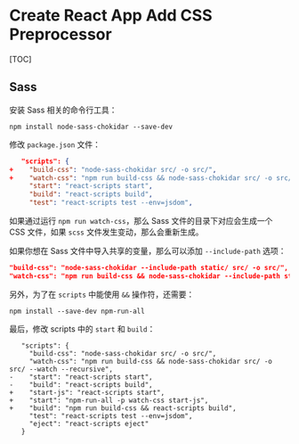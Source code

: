 Create React App Add CSS Preprocessor
=====================================

[TOC]

## Sass

安装 Sass 相关的命令行工具：

```
npm install node-sass-chokidar --save-dev
```

修改 `package.json` 文件：

```json
   "scripts": {
+    "build-css": "node-sass-chokidar src/ -o src/",
+    "watch-css": "npm run build-css && node-sass-chokidar src/ -o src/ --watch --recursive",
     "start": "react-scripts start",
     "build": "react-scripts build",
     "test": "react-scripts test --env=jsdom",
```

如果通过运行 `npm run watch-css`，那么 Sass 文件的目录下对应会生成一个 CSS 文件，如果 `scss` 文件发生变动，那么会重新生成。

如果你想在 Sass 文件中导入共享的变量，那么可以添加 `--include-path` 选项：

```json
"build-css": "node-sass-chokidar --include-path static/ src/ -o src/",
"watch-css": "npm run build-css && node-sass-chokidar --include-path static src/ -o src/ --watch --recursive"
```

另外，为了在 `scripts` 中能使用 `&&` 操作符，还需要：

```
npm install --save-dev npm-run-all
```

最后，修改 scripts 中的 `start` 和 `build`：

```
   "scripts": {
     "build-css": "node-sass-chokidar src/ -o src/",
     "watch-css": "npm run build-css && node-sass-chokidar src/ -o src/ --watch --recursive",
-    "start": "react-scripts start",
-    "build": "react-scripts build",
+    "start-js": "react-scripts start",
+    "start": "npm-run-all -p watch-css start-js",
+    "build": "npm run build-css && react-scripts build",
     "test": "react-scripts test --env=jsdom",
     "eject": "react-scripts eject"
   }
```






